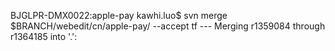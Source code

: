 BJGLPR-DMX0022:apple-pay kawhi.luo$ svn merge $BRANCH/webedit/cn/apple-pay/ --accept tf
--- Merging r1359084 through r1364185 into '.':
